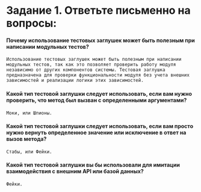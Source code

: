 # Задание 1. Ответьте письменно на вопросы:

#### Почему использование тестовых заглушек может быть полезным при написании модульных тестов?
        
    Использование тестовых заглушек может быть полезным при написании модульных тестов, так как это позволяет проверить работу модуля независимо от других компонентов системы. Тестовая заглушка предназначена для проверки функциональности модуля без учета внешних зависимостей и реализации логики этих зависимостей.

#### Какой тип тестовой заглушки следует использовать, если вам нужно проверить, что метод был вызван с определенными аргументами?

    Моки, или Шпионы.

#### Какой тип тестовой заглушки следует использовать, если вам просто нужно вернуть определенное значение или исключение в ответ на вызов метода?

    Стабы, или Фейки.

#### Какой тип тестовой заглушки вы бы использовали для имитации  взаимодействия с внешним API или базой данных?

    Фейки.